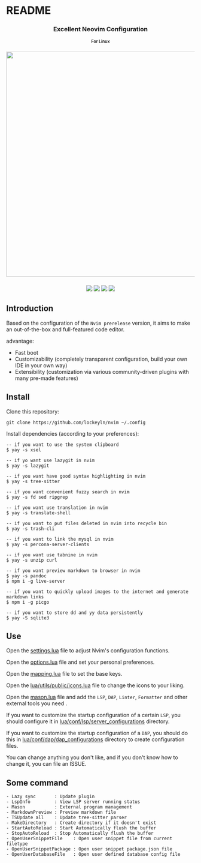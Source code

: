 # README

<h3 align="center">
Excellent Neovim Configuration
</h3>

<h4 align="center" style="font-size:0.7rem;font-weight:600;">
For Linux
</h4>

<h4 align="center">
<img src="https://user-images.githubusercontent.com/81478335/215634088-19ab697f-01c7-4d48-9f4d-87b5cc3cc755.png" style="max-width: 100%;" width="600">
</h4>

<h3 align="center">
<img src="https://img.shields.io/badge/neovim-green?style=for-the-badge&logo=neovim&color=DDB6F2&logoColor=D9E0EE&labelColor=302D41" />
<img src="https://img.shields.io/badge/platform-linux-green?style=for-the-badge&logo=flickr&color=DDB6F2&logoColor=D9E0EE&labelColor=302D41" />
<img src="https://img.shields.io/github/stars/askfiy/nvim?style=for-the-badge&logo=github&color=DDB6F2&logoColor=D9E0EE&labelColor=302D41" />
<img src="https://img.shields.io/github/issues/askfiy/nvim?style=for-the-badge&logo=gitbook&color=DDB6F2&logoColor=D9E0EE&labelColor=302D41" />
</h3>

## Introduction

Based on the configuration of the `Nvim prerelease` version, it aims to make an out-of-the-box and full-featured code editor.

advantage:

- Fast boot
- Customizability (completely transparent configuration, build your own IDE in your own way)
- Extensibility (customization via various community-driven plugins with many pre-made features)

## Install

Clone this repository:

```
git clone https://github.com/lockeyln/nvim ~/.config
```

Install dependencies (according to your preferences):

```
-- if you want to use the system clipboard
$ yay -s xsel

-- if yo want use lazygit in nvim
$ yay -s lazygit

-- if you want have good syntax highlighting in nvim
$ yay -s tree-sitter

-- if you want convenient fuzzy search in nvim
$ yay -s fd sed ripgrep

-- if you want use translation in nvim
$ yay -s translate-shell

-- if you want to put files deleted in nvim into recycle bin
$ yay -s trash-cli

-- if you want to link the mysql in nvim
$ yay -s percona-server-clients

-- if you want use tabnine in nvim
$ yay -s unzip curl

-- if you want preview markdown to browser in nvim
$ yay -s pandoc
$ npm i -g live-server

-- if you want to quickly upload images to the internet and generate markdown links
$ npm i -g picgo

-- if you want to store dd and yy data persistently
$ yay -S sqlite3
```

## Use

Open the [settings.lua](./lua/core/setting.lua) file to adjust Nvim's configuration functions.

Open the [options.lua](./lua/core/options.lua) file and set your personal preferences.

Open the [mapping.lua](./lua/core/mapping.lua) file to set the base keys.

Open the [lua/utils/public/icons.lua](./lua/utils/public/icons.lua) file to change the icons to your liking.

Open the [mason.lua](./lua/conf/basic/mason.lua) file and add the `LSP`, `DAP`, `Linter`, `Formatter` and other external tools you need .

If you want to customize the startup configuration of a certain `LSP`, you should configure it in [lua/conf/lsp/server_configurations](./lua/conf/lsp/server_configurations) directory.

If you want to customize the startup configuration of a `DAP`, you should do this in [lua/conf/dap/dap_configurations](./lua/conf/dap/dap_configurations) directory to create configuration files.

You can change anything you don't like, and if you don't know how to change it, you can file an ISSUE.

## Some command

```
- Lazy sync       : Update plugin
- LspInfo         : View LSP server running status
- Mason           : External program management
- MarkdownPreview : Preview markdown file
- TSUpdate all    : Update tree-sitter parser
- MakeDirectory   : Create directory if it doesn't exist
- StartAutoReload : Start Automatically flush the buffer
- StopAutoReload  : Stop Automatically flush the buffer
- OpenUserSnippetFile    : Open user snippet file from current filetype
- OpenUserSnippetPackage : Open user snippet package.json file
- OpenUserDatabaseFile   : Open user defined database config file
```
